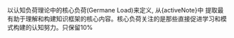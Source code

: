 以认知负荷理论中的核心负荷(Germane Load)来定义, 从{activeNote}中
提取最有助于理解和构建知识框架的核心内容。核心负荷关注的是那些直接促进学习和模式构建的认知努力。只保留10%